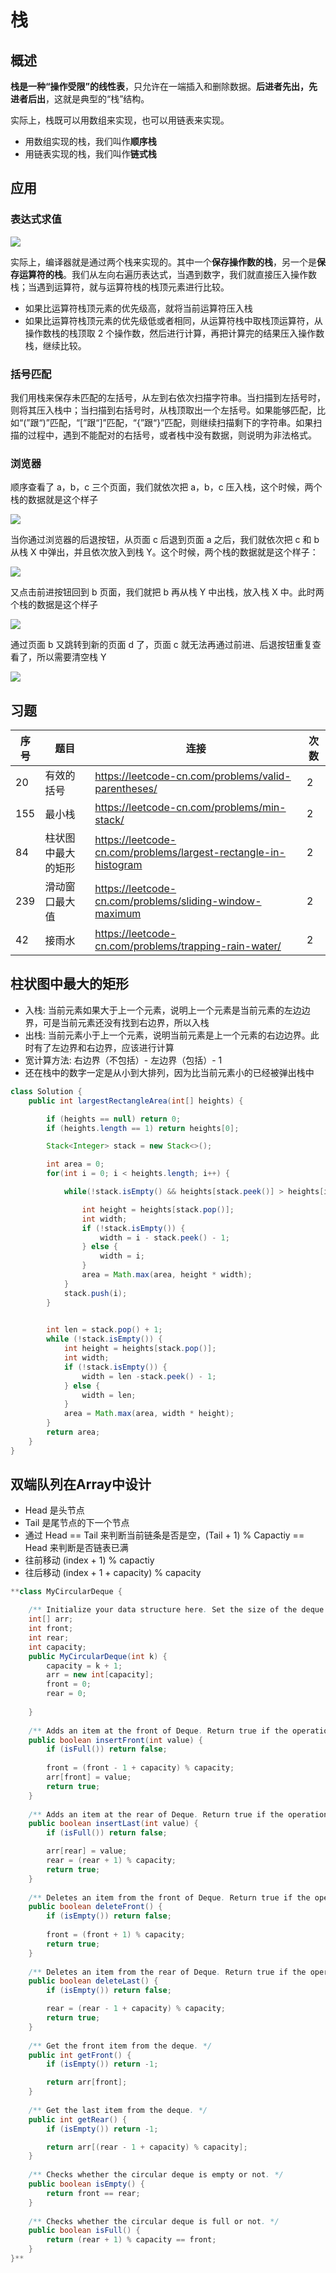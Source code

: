 # 栈

## 概述

**栈是一种“操作受限”的线性表**，只允许在一端插入和删除数据。**后进者先出，先进者后出**，这就是典型的“栈”结构。

实际上，栈既可以用数组来实现，也可以用链表来实现。

+ 用数组实现的栈，我们叫作**顺序栈**
+ 用链表实现的栈，我们叫作**链式栈**



## 应用

### 表达式求值

![](../images/leetcode-32.jpg)

实际上，编译器就是通过两个栈来实现的。其中一个**保存操作数的栈**，另一个是**保存运算符的栈**。我们从左向右遍历表达式，当遇到数字，我们就直接压入操作数栈；当遇到运算符，就与运算符栈的栈顶元素进行比较。

+ 如果比运算符栈顶元素的优先级高，就将当前运算符压入栈
+ 如果比运算符栈顶元素的优先级低或者相同，从运算符栈中取栈顶运算符，从操作数栈的栈顶取 2 个操作数，然后进行计算，再把计算完的结果压入操作数栈，继续比较。



### 括号匹配

我们用栈来保存未匹配的左括号，从左到右依次扫描字符串。当扫描到左括号时，则将其压入栈中；当扫描到右括号时，从栈顶取出一个左括号。如果能够匹配，比如“(”跟“)”匹配，“[”跟“]”匹配，“{”跟“}”匹配，则继续扫描剩下的字符串。如果扫描的过程中，遇到不能配对的右括号，或者栈中没有数据，则说明为非法格式。



### 浏览器

顺序查看了 a，b，c 三个页面，我们就依次把 a，b，c 压入栈，这个时候，两个栈的数据就是这个样子

![](../images/leetcode-33.jpg)

当你通过浏览器的后退按钮，从页面 c 后退到页面 a 之后，我们就依次把 c 和 b 从栈 X 中弹出，并且依次放入到栈 Y。这个时候，两个栈的数据就是这个样子：

![](../images/leetcode-34.jpg)

又点击前进按钮回到 b 页面，我们就把 b 再从栈 Y 中出栈，放入栈 X 中。此时两个栈的数据是这个样子

![](../images/leetcode-35.jpg)

通过页面 b 又跳转到新的页面 d 了，页面 c 就无法再通过前进、后退按钮重复查看了，所以需要清空栈 Y

![](../images/leetcode-35.jpg)



## 习题

| 序号 | 题目               | 连接                                                         | 次数 |
| ---- | ------------------ | ------------------------------------------------------------ | ---- |
| 20   | 有效的括号         | https://leetcode-cn.com/problems/valid-parentheses/          | 2    |
| 155  | 最小栈             | https://leetcode-cn.com/problems/min-stack/                  | 2    |
| 84   | 柱状图中最大的矩形 | https://leetcode-cn.com/problems/largest-rectangle-in-histogram | 2    |
| 239  | 滑动窗口最大值     | https://leetcode-cn.com/problems/sliding-window-maximum      | 2    |
| 42   | 接雨水             | https://leetcode-cn.com/problems/trapping-rain-water/        | 2    |



## 柱状图中最大的矩形

- 入栈: 当前元素如果大于上一个元素，说明上一个元素是当前元素的左边边界，可是当前元素还没有找到右边界，所以入栈
- 出栈: 当前元素小于上一个元素，说明当前元素是上一个元素的右边边界。此时有了左边界和右边界，应该进行计算
- 宽计算方法:  右边界（不包括）- 左边界（包括）- 1
- 还在栈中的数字一定是从小到大排列，因为比当前元素小的已经被弹出栈中

```java
class Solution {
    public int largestRectangleArea(int[] heights) {

        if (heights == null) return 0;
        if (heights.length == 1) return heights[0];

        Stack<Integer> stack = new Stack<>();

        int area = 0;
        for(int i = 0; i < heights.length; i++) {

            while(!stack.isEmpty() && heights[stack.peek()] > heights[i]) {

                int height = heights[stack.pop()];
                int width;
                if (!stack.isEmpty()) {
                    width = i - stack.peek() - 1;
                } else {
                    width = i;
                }
                area = Math.max(area, height * width);
            }
            stack.push(i);
        }

        
        int len = stack.pop() + 1;
        while (!stack.isEmpty()) {
            int height = heights[stack.pop()];
            int width;
            if (!stack.isEmpty()) {
                width = len -stack.peek() - 1;
            } else {
                width = len;
            }
            area = Math.max(area, width * height);
        }
        return area;
    }
}
```



## 双端队列在Array中设计

- Head 是头节点
- Tail 是尾节点的下一个节点
- 通过 Head == Tail 来判断当前链条是否是空，(Tail + 1) % Capactiy == Head 来判断是否链表已满
- 往前移动 (index + 1) % capactiy
- 往后移动 (index + 1 + capacity) % capacity

```java
**class MyCircularDeque {

    /** Initialize your data structure here. Set the size of the deque to be k. */
    int[] arr;
    int front;
    int rear;
    int capacity;
    public MyCircularDeque(int k) {
        capacity = k + 1;
        arr = new int[capacity];
        front = 0;
        rear = 0;
        
    }
    
    /** Adds an item at the front of Deque. Return true if the operation is successful. */
    public boolean insertFront(int value) {
        if (isFull()) return false;
        
        front = (front - 1 + capacity) % capacity;
        arr[front] = value;
        return true; 
    }
    
    /** Adds an item at the rear of Deque. Return true if the operation is successful. */
    public boolean insertLast(int value) {
        if (isFull()) return false;

        arr[rear] = value;
        rear = (rear + 1) % capacity;
        return true;
    }
    
    /** Deletes an item from the front of Deque. Return true if the operation is successful. */
    public boolean deleteFront() {
        if (isEmpty()) return false;
            
        front = (front + 1) % capacity;
        return true;
    }
    
    /** Deletes an item from the rear of Deque. Return true if the operation is successful. */
    public boolean deleteLast() {
        if (isEmpty()) return false;

        rear = (rear - 1 + capacity) % capacity;
        return true;
    }
    
    /** Get the front item from the deque. */
    public int getFront() {
        if (isEmpty()) return -1;

        return arr[front];
    }
    
    /** Get the last item from the deque. */
    public int getRear() {
        if (isEmpty()) return -1;

        return arr[(rear - 1 + capacity) % capacity];
    }
    
    /** Checks whether the circular deque is empty or not. */
    public boolean isEmpty() {
        return front == rear;
    }
    
    /** Checks whether the circular deque is full or not. */
    public boolean isFull() {
        return (rear + 1) % capacity == front;
    }
}**
```